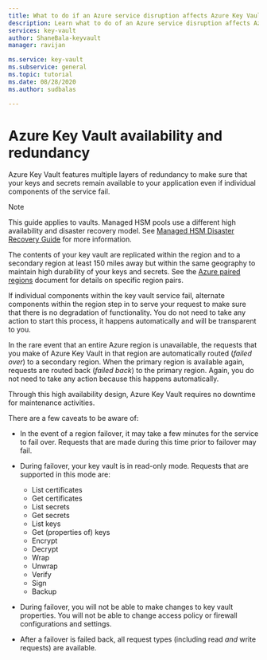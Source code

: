 ```yaml
---
title: What to do if an Azure service disruption affects Azure Key Vault - Azure Key Vault | Microsoft Docs
description: Learn what to do of an Azure service disruption affects Azure Key Vault.
services: key-vault
author: ShaneBala-keyvault
manager: ravijan

ms.service: key-vault
ms.subservice: general
ms.topic: tutorial
ms.date: 08/28/2020
ms.author: sudbalas

---
```

# Azure Key Vault availability and redundancy

Azure Key Vault features multiple layers of redundancy to make sure that your keys and secrets remain available to your application even if individual components of the service fail.

> [!NOTE]
> This guide applies to vaults. Managed HSM pools use a different high availability and disaster recovery model. See [Managed HSM Disaster Recovery Guide](../managed-hsm/disaster-recovery-guide.md) for more information.

The contents of your key vault are replicated within the region and to a secondary region at least 150 miles away but within the same geography to maintain high durability of your keys and secrets. See the [Azure paired regions](../../best-practices-availability-paired-regions.md) document for details on specific region pairs.


If individual components within the key vault service fail, alternate components within the region step in to serve your request to make sure that there is no degradation of functionality. You do not need to take any action to start this process, it happens automatically and will be transparent to you.

In the rare event that an entire Azure region is unavailable, the requests that you make of Azure Key Vault in that region are automatically routed (*failed over*) to a secondary region. When the primary region is available again, requests are routed back (*failed back*) to the primary region. Again, you do not need to take any action because this happens automatically.

Through this high availability design, Azure Key Vault requires no downtime for maintenance activities.

There are a few caveats to be aware of:

* In the event of a region failover, it may take a few minutes for the service to fail over. Requests that are made during this time prior to failover may fail.
* During failover, your key vault is in read-only mode. Requests that are supported in this mode are:
  * List certificates
  * Get certificates
  * List secrets
  * Get secrets
  * List keys
  * Get (properties of) keys
  * Encrypt
  * Decrypt
  * Wrap
  * Unwrap
  * Verify
  * Sign
  * Backup

* During failover, you will not be able to make changes to key vault properties. You will not be able to change access policy or firewall configurations and settings.

* After a failover is failed back, all request types (including read *and* write requests) are available.
